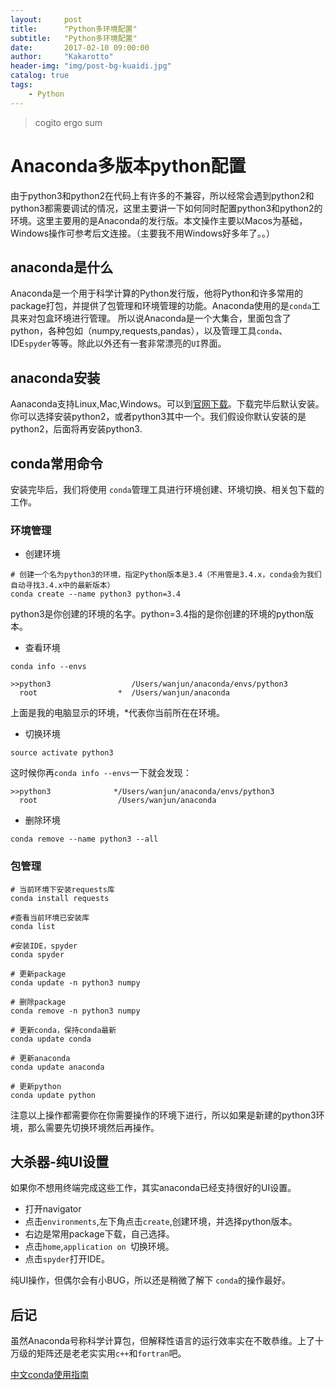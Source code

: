 ```yaml
---
layout:     post
title:      "Python多环境配置"
subtitle:   "Python多环境配置"
date:       2017-02-10 09:00:00
author:     "Kakarotto"
header-img: "img/post-bg-kuaidi.jpg"
catalog: true
tags:
    - Python
---
```


>cogito ergo sum

# Anaconda多版本python配置

由于python3和python2在代码上有许多的不兼容，所以经常会遇到python2和python3都需要调试的情况，这里主要讲一下如何同时配置python3和python2的环境。这里主要用的是Anaconda的发行版。本文操作主要以Macos为基础，Windows操作可参考后文连接。（主要我不用Windows好多年了。。）

## anaconda是什么

Anaconda是一个用于科学计算的Python发行版，他将Python和许多常用的package打包，并提供了包管理和环境管理的功能。Anaconda使用的是`conda`工具来对包盒环境进行管理。
所以说Anaconda是一个大集合，里面包含了python，各种包如（numpy,requests,pandas），以及管理工具`conda`、IDE`spyder`等等。除此以外还有一套非常漂亮的`UI`界面。

## anaconda安装

Aanaconda支持Linux,Mac,Windows。可以到[官网下载](https://www.continuum.io/downloads)。下载完毕后默认安装。你可以选择安装python2，或者python3其中一个。我们假设你默认安装的是python2，后面将再安装python3.

## conda常用命令

安装完毕后，我们将使用 `conda`管理工具进行环境创建、环境切换、相关包下载的工作。

### 环境管理

* 创建环境

```
# 创建一个名为python3的环境，指定Python版本是3.4（不用管是3.4.x，conda会为我们自动寻找3.4.x中的最新版本）
conda create --name python3 python=3.4
```
python3是你创建的环境的名字。python=3.4指的是你创建的环境的python版本。

* 查看环境

```
conda info --envs

>>python3                  /Users/wanjun/anaconda/envs/python3
  root                  *  /Users/wanjun/anaconda
```
上面是我的电脑显示的环境，*代表你当前所在在环境。

* 切换环境

```
source activate python3
```
这时候你再`conda info --envs`一下就会发现：

```
>>python3              */Users/wanjun/anaconda/envs/python3
  root                  /Users/wanjun/anaconda
```
* 删除环境

```
conda remove --name python3 --all
```

### 包管理

```
# 当前环境下安装requests库
conda install requests

#查看当前环境已安装库
conda list

#安装IDE，spyder
conda spyder

# 更新package
conda update -n python3 numpy

# 删除package
conda remove -n python3 numpy

# 更新conda，保持conda最新
conda update conda

# 更新anaconda
conda update anaconda

# 更新python
conda update python
```
注意以上操作都需要你在你需要操作的环境下进行，所以如果是新建的python3环境，那么需要先切换环境然后再操作。

## 大杀器-纯UI设置

如果你不想用终端完成这些工作，其实anaconda已经支持很好的UI设置。

* 打开navigator
* 点击`environments`,左下角点击`create`,创建环境，并选择python版本。
* 右边是常用package下载，自己选择。
* 点击`home`,`application on `切换环境。
* 点击`spyder`打开IDE。

纯UI操作，但偶尔会有小BUG，所以还是稍微了解下   `conda`的操作最好。

## 后记

虽然Anaconda号称科学计算包，但解释性语言的运行效率实在不敢恭维。上了十万级的矩阵还是老老实实用`c++`和`fortran`吧。

[中文conda使用指南](http://www.cnblogs.com/harvey888/p/5465452.html)


